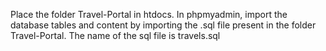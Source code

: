 Place the folder Travel-Portal in htdocs. In phpmyadmin, import the database tables and content by importing the .sql file present in the folder Travel-Portal. The name of the sql file is travels.sql
